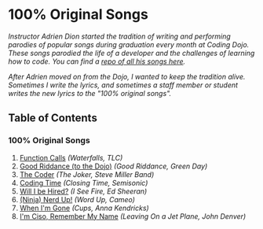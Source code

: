 # 100% Original Songs

*Instructor Adrien Dion started the tradition of writing and performing parodies of popular songs during graduation every month at Coding Dojo. These songs parodied the life of a developer and the challenges of learning how to code. You can find a [repo of all his songs here](https://github.com/adion81/GraduationSongs).*

*After Adrien moved on from the Dojo, I wanted to keep the tradition alive. Sometimes I write the lyrics, and sometimes a staff member or student writes the new lyrics to the "100% original songs".*

## Table of Contents

### 100% Original Songs

1. [Function Calls](function_calls.md) *(Waterfalls, TLC)*
2. [Good Riddance (to the Dojo)](Good_Riddance.md) *(Good Riddance, Green Day)*
3. [The Coder](the_coder.md) *(The Joker, Steve Miller Band)*
4. [Coding Time](coding_time.md) *(Closing Time, Semisonic)*
5. [Will I be Hired?](will_i_be_hired.md) *(I See Fire, Ed Sheeran)*
6. [(Ninja) Nerd Up!](ninja_nerd_up.md) *(Word Up, Cameo)*
7. [When I'm Gone](when_im_gone.md) *(Cups, Anna Kendricks)*
8. [I'm Ciso, Remember My Name](remember_my_name.md) *(Leaving On a Jet Plane, John Denver)*